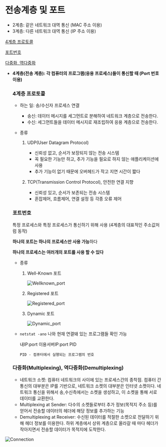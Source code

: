 # 전송계층 및 포트

* 2계층: 같은 네트워크 대역 통신 (MAC 주소 이용)
* 3계층: 다른 네트워크 대역 통신 (IP 주소 이용)

[4계층 프로토콜](#4계층-프로토콜)

[포트번호](#포트번호)

[다중화, 역다중화](#다중화multiplexing-역다중화demultiplexing)

* **4계층(전송 계층): 각 컴퓨터의 프로그램(응용 프로세스)들이 통신할 때 (Port 번호 이용)**

  ### 4계층 프로토콜

  - 하는 일: 송/수신자 프로세스 연결

    - 송신: 데이터 메시지를 세그먼트로 분해하여 네트워크 계층으로 전송한다.
    - 수신: 세그먼트들을 데이터 메시지로 재조립하여 응용 계층으로 전송한다.

  - 종류

    1. UDP(User Datagram Protocol)
       - 신뢰성 없고, 순서가 보장되지 않는 전송 시스템
       - 꼭 필요한 기능만 하고, 추가 기능을 필요로 하지 않는 애플리케이션에 사용
       - 추가 기능이 없기 때문에 오버헤드가 작고 지연 시간이 짧다

    2. TCP(Transmission Control Protocol), 안전한 연결 지향
       - 신뢰성 있고, 순서가 보존되는 전송 시스템
       - 혼잡제어, 흐름제어, 연결 설정 등 각종 오류 제어

  ### 포트번호

  특정 프로세스와 특정 프로세스가 통신하기 위해 사용 (4계층의 대표적인 주소값처럼 동작)

  **하나의 포트는 하나의 프로세스만 사용 가능**하다

  **하나의 프로세스는 여러개의 포트를 사용 할 수 있다**

  - 종류

    1. Well-Known 포트

       ![Wellknown_port](C:\Users\multicampus\Desktop\Wellknown_port.PNG)

    2. Registered 포트

       ![Registered_port](C:\Users\multicampus\Desktop\Registered_port.PNG)

    3. Dynamic 포트 

       ![Dynamic_port](C:\Users\multicampus\Desktop\Dynamic_port.PNG)

  - `netstat -ano` 나와 현재 연결돼 있는 프로그램들 확인 가능

    내IP:port	이용서버IP:port	PID

    ```PID - 컴퓨터에서 실행되는 프로그램의 번호```

  ### 다중화(Multiplexing), 역다중화(Demultiplexing)

  - 네트워크 소켓: 컴퓨터 네트워크의 사이에 있는 프로세스간의 종착점. 컴퓨터 간 통신의 대부분은 IP를 기반으로, 네트워크 소켓의 대부분은 인터넷 소켓이다. 네트워크 통신을 위해서 송,수신측에서는 소켓을 생성하고, 이 소켓을 통해 서로 데이터를 교환한다.
  - Multiplexing at Sender: 다수의 소켓들로부터 추가 정보(목적지 주소 등)를 얻어서 전송할 데이터의 헤더에 해당 정보를 추가하는 기능
  - Demultiplexing at Receiver: 수신된 데이터를 적절한 소켓으로 전달하기 위해 헤더 정보를 이용한다. 하위 계층에서 상위 계층으로 올라갈 때 마다 헤더가 작아지면서 전송할 데이터가 목적지에 도착한다.

![Connection](C:\Users\multicampus\Desktop\Connection.PNG)

